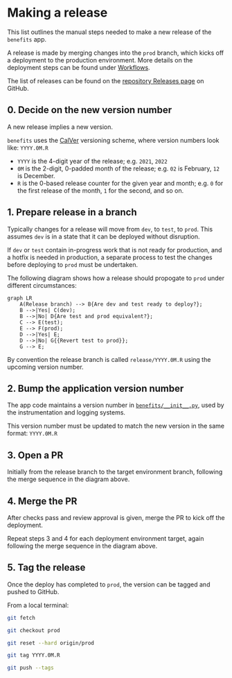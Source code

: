 # Making a release

This list outlines the manual steps needed to make a new release of the
`benefits` app.

A release is made by merging changes into the `prod` branch, which kicks off a
deployment to the production environment. More details on the deployment steps
can be found under [Workflows](./workflows.md).

The list of releases can be found on the [repository Releases page](https://github.com/cal-itp/benefits/tags)
on GitHub.

## 0. Decide on the new version number

A new release implies a new version.

`benefits` uses the [CalVer](https://calver.org/) versioning scheme, where
version numbers look like: `YYYY.0M.R`

* `YYYY` is the 4-digit year of the release; e.g. `2021`, `2022`
* `0M` is the 2-digit, 0-padded month of the release; e.g. `02` is February, `12`
  is December.
* `R` is the 0-based release counter for the given year and month;
  e.g. `0` for the first release of the month, `1` for the second, and so on.

## 1. Prepare release in a branch

Typically changes for a release will move from `dev`, to `test`, to `prod`. This
assumes `dev` is in a state that it can be deployed without disruption.

If `dev` or `test` contain in-progress work that is not ready for production,
and a hotfix is needed in production, a separate process to test the changes
before deploying to `prod` must be undertaken.

The following diagram shows how a release should propogate to `prod` under
different circumstances:

```mermaid
graph LR
    A(Release branch) --> B{Are dev and test ready to deploy?};
    B -->|Yes| C(dev);
    B -->|No| D{Are test and prod equivalent?};
    C --> E(test);
    E --> F(prod);
    D -->|Yes| E;
    D -->|No| G{{Revert test to prod}};
    G --> E;
```

By convention the release branch is called `release/YYYY.0M.R` using the
upcoming version number.

## 2. Bump the application version number

The app code maintains a version number in
[`benefits/__init__.py`](https://github.com/cal-itp/benefits/blob/dev/benefits/__init__.py),
used by the instrumentation and logging systems.

This version number must be updated to match the new version in the same format:
`YYYY.0M.R`

## 3. Open a PR

Initially from the release branch to the target environment branch, following
the merge sequence in the diagram above.

## 4. Merge the PR

After checks pass and review approval is given, merge the PR to kick off the
deployment.

Repeat steps 3 and 4 for each deployment environment target, again following the
merge sequence in the diagram above.

## 5. Tag the release

Once the deploy has completed to `prod`, the version can be tagged and pushed to
GitHub.

From a local terminal:

```bash
git fetch

git checkout prod

git reset --hard origin/prod

git tag YYYY.0M.R

git push --tags
```
